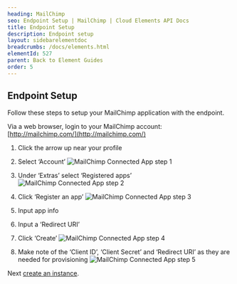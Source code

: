 ```yaml
---
heading: MailChimp
seo: Endpoint Setup | MailChimp | Cloud Elements API Docs
title: Endpoint Setup
description: Endpoint setup
layout: sidebarelementdoc
breadcrumbs: /docs/elements.html
elementId: 527
parent: Back to Element Guides
order: 5
---
```


## Endpoint Setup

Follow these steps to setup your MailChimp application with the endpoint.

Via a web browser, login to your MailChimp account:
[http://mailchimp.com/](http://mailchimp.com/)

1. Click the arrow up near your profile

2. Select ‘Account’
![MailChimp Connected App step 1](http://cloud-elements.com/wp-content/uploads/2016/01/MailchimpAPI1.png)

3. Under ‘Extras’ select ‘Registered apps’
![MailChimp Connected App step 2](http://cloud-elements.com/wp-content/uploads/2016/01/MailchimpAPI2.png)

4. Click ‘Register an app’
![MailChimp Connected App step 3](http://cloud-elements.com/wp-content/uploads/2016/01/MailchimpAPI3.png)

5. Input app info

6. Input a ‘Redirect URI’

7. Click ‘Create’
![MailChimp Connected App step 4](http://cloud-elements.com/wp-content/uploads/2016/01/MailchimpAPI4.png)

8. Make note of the ‘Client ID’, ‘Client Secret’ and ‘Redirect URI’ as they are needed for provisioning
![MailChimp Connected App step 5](http://cloud-elements.com/wp-content/uploads/2016/01/MailchimpAPI5.png)

Next [create an instance](mailchimp-create-instance.html).
